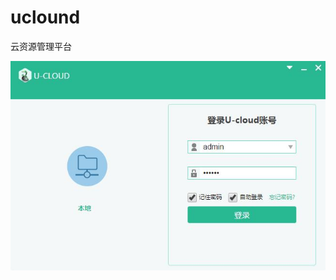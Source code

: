 # uclound
<p>云资源管理平台</p>

<img src='https://raw.githubusercontent.com/zky847798418/uclound/master/uclound/uclound-login.jpg'>
